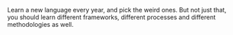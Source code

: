 Learn a new language every year, and pick the weird ones. But not just that, you should learn different frameworks, different processes and different methodologies as well.
